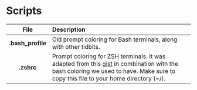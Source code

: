 # Scripts

| File | Description |
|:----:|:------------|
|**.bash_profile**|Old prompt coloring for Bash terminals, along with other tidbits.|
|**.zshrc**|Prompt coloring for ZSH terminals. It was adapted from this [gist](https://gist.github.com/joseluisq/1e96c54fa4e1e5647940) in combination with the bash coloring we used to have. Make sure to copy this file to your home directory (~/).|